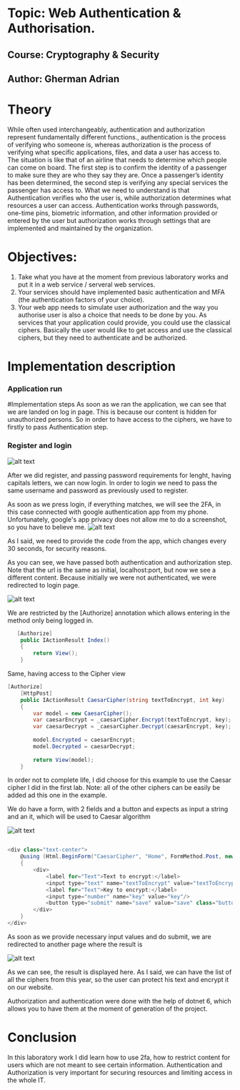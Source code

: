 ﻿# Topic: Web Authentication & Authorisation.

## Course: Cryptography & Security

## Author: Gherman Adrian

# Theory

While often used interchangeably, authentication and authorization represent fundamentally different functions.,
authentication is the process of verifying who someone is, whereas authorization is the process of verifying what
specific applications, files, and data a user has access to. The situation is like that of an airline that needs to
determine which people can come on board. The first step is to confirm the identity of a passenger to make sure they are
who they say they are. Once a passenger’s identity has been determined, the second step is verifying any special
services the passenger has access to. What we need to understand is that Authentication verifies who the user is, while
authorization determines what resources a user can access. Authentication works through passwords, one-time pins,
biometric information, and other information provided or entered by the user but authorization works through settings
that are implemented and maintained by the organization.

# Objectives:

1. Take what you have at the moment from previous laboratory works and put it in a web service / serveral web services.
2. Your services should have implemented basic authentication and MFA (the authentication factors of your choice).
3. Your web app needs to simulate user authorization and the way you authorise user is also a choice that needs to be
   done by you.
   As services that your application could provide, you could use the classical ciphers. Basically the user would like
   to get access and use the classical ciphers, but they need to authenticate and be authorized.

# Implementation description

### Application run

#Implementation steps
As soon as we ran the application, we can see that we are landed on log in page. This is because our content is hidden
for unauthorized persons. So in order to have access to the ciphers, we have to firstly to pass Authentication step.

### Register and login

![alt text](https://github.com/adrian28102001/Cryptography-and-Security/blob/main/register.png?raw=true)


After we did register, and passing password requirements for lenght, having capitals letters, we can now login.
In order to login we need to pass the same username and password as previously used to register.

As soon as we press login, if everything matches, we will see the 2FA, in this case connected with google authentication
app from my phone. Unfortunately, google's app privacy does not allow me to do a screenshot, so you have to believe me.
![alt text](https://github.com/adrian28102001/Cryptography-and-Security/blob/main/2FA.png?raw=true)

As I said, we need to provide the code from the app, which changes every 30 seconds, for security reasons.

As you can see, we have passed both authentication and authorization step. Note that the url is the same as
initial, localhost:port, but now we see a different content. Because initially we were not authenticated, we were
redirected
to login page.

![alt text](https://github.com/adrian28102001/Cryptography-and-Security/blob/main/home.png?raw=true)

We are restricted by the [Authorize] annotation which allows entering in the method only being logged in.

````csharp
   [Authorize]
    public IActionResult Index()
    {
        return View();
    }
````

Same, having access to the Cipher view

````csharp
[Authorize]
    [HttpPost]
    public IActionResult CaesarCipher(string textToEncrypt, int key)
    {
        var model = new CaesarCipher();
        var caesarEncrypt = _caesarCipher.Encrypt(textToEncrypt, key);
        var caesarDecrypt = _caesarCipher.Decrypt(caesarEncrypt, key);
        
        model.Encrypted = caesarEncrypt;
        model.Decrypted = caesarDecrypt;
        
        return View(model);
    }
````

In order not to complete life, I did choose for this example to use the Caesar cipher I did in the first lab.
Note: all of the other ciphers can be easily be added ad this one in the example.

We do have a form, with 2 fields and a button and expects as input a string and an it, which will be used
to Caesar algorithm

![alt text](https://github.com/adrian28102001/Cryptography-and-Security/blob/main/CaesarDemo.png?raw=true)


````csharp

<div class="text-center">
    @using (Html.BeginForm("CaesarCipher", "Home", FormMethod.Post, new {enctype = "multipart/form-data"}))
    {
        <div>
            <label for="Text">Text to encrypt:</label>
            <input type="text" name="textToEncrypt" value="textToEncrypt"/>
            <label for="Text">Key to encrypt:</label>
            <input type="number" name="key" value="key"/>
            <button type="submit" name="save" value="save" class="button">Caesar encryption</button>
        </div>
    }
</div>
````

As soon as we provide necessary input values and do submit, we are redirected to another page where the result is

![alt text](https://github.com/adrian28102001/Cryptography-and-Security/blob/main/CaesarResult.png?raw=true)

As we can see, the result is displayed here. As I said, we can have the list of all the ciphers from this year,
so the user can protect his text and encrypt it on our website.

Authorization and authentication were done with the help of dotnet 6, which allows you to have them at the moment of
generation of the project.

# Conclusion

In this laboratory work I did learn how to use 2fa, how to restrict content for users which are not meant to see certain
information.
Authentication and Authorization is very important for securing resources and limiting access in the whole IT.
